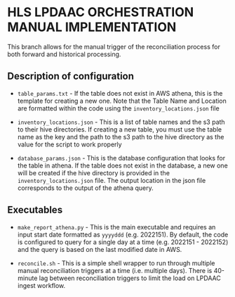 # HLS LPDAAC ORCHESTRATION MANUAL IMPLEMENTATION

This branch allows for the manual trigger of the reconciliation process for both forward and historical processing.

## Description of configuration

* `table_params.txt` - If the table does not exist in AWS athena, this is the template for creating a new one. Note that the Table Name and Location are formatted within the code using the `inventory_locations.json` file

* `inventory_locations.json` - This is a list of table names and the s3 path to their hive directories. If creating a new table, you must use the table name as the key and the path to the s3 path to the hive directory as the value for the script to work properly

* `database_params.json` - This is the database configuration that looks for the table in athena. If the table does not exist in the database, a new one will be created if the hive directory is provided in the `inventory_locations.json` file. The output location in the json file corresponds to the output of the athena query.

## Executables

* `make_report_athena.py` - This is the main executable and requires an input start date formatted as `yyyyddd` (e.g. 2022151). By default, the code is configured to query for a single day at a time (e.g. 2022151 - 2022152) and the query is based on the last modified date in AWS.

* `reconcile.sh` - This is a simple shell wrapper to run through multiple manual reconciliation triggers at a time (i.e. multiple days). There is 40-minute lag between reconciliation triggers to limit the load on LPDAAC ingest workflow.
